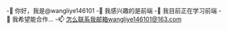 -👋 你好，我是@wangliye146101
-👀 我感兴趣的是前端
-🌱 我目前正在学习前端
-💞️ 我希望能合作...
-📫 怎么联系我邮箱wangliye146101@163.com

<!---
wangliye146101/wangliye146101是a ✨ special ✨ 存储库，因为它的“README.md”(此文件)出现在您的GitHub配置文件中。
您可以单击“预览”链接查看所做的更改。
--->
